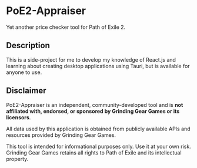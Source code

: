 # PoE2-Appraiser
Yet another price checker tool for Path of Exile 2. 

## Description
This is a side-project for me to develop my knowledge of React.js and learning about creating desktop applications using Tauri, but is available for anyone to use.

## Disclaimer

PoE2-Appraiser is an independent, community-developed tool and is **not affiliated with, endorsed, or sponsored by Grinding Gear Games or its licensors**. 

All data used by this application is obtained from publicly available APIs and resources provided by Grinding Gear Games. 

This tool is intended for informational purposes only. Use it at your own risk. Grinding Gear Games retains all rights to Path of Exile and its intellectual property.
